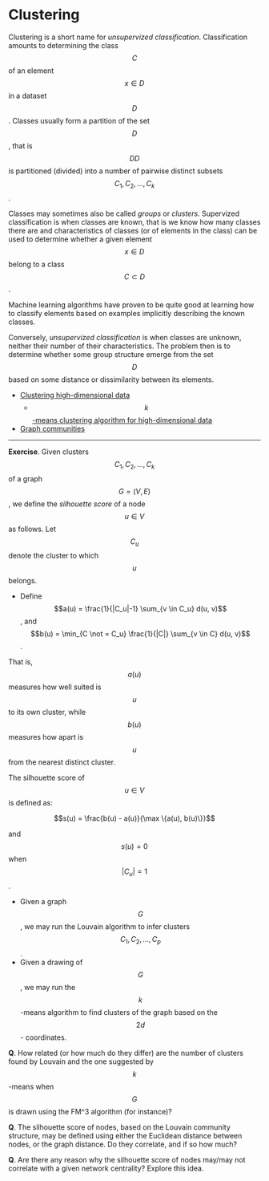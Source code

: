 # Clustering

Clustering is a short name for *unsupervized classification*. Classification amounts to determining the class $$C$$ of an element $$x \in D$$ in a dataset $$D$$. Classes usually form a partition of the set $$D$$, that is $$DD$$ is partitioned (divided) into a number of pairwise distinct subsets $$C_1, C_2, \ldots, C_k$$.

Classes may sometimes also be called *groups* or *clusters*. Supervized classification is when classes are known, that is we know how many classes there are and characteristics of classes (or of elements in the class) can be used to determine whether a given element $$x \in D$$ belong to a class $$C \subset D$$.

Machine learning algorithms have proven to be quite good at learning how to classify elements based on examples implicitly describing the known classes.

Conversely, *unsupervized classification* is when classes are unknown, neither their number of their characteristics. The problem then is to determine whether some group structure emerge from the set $$D$$ based on some distance or dissimilarity between its elements.

- [Clustering high-dimensional data](./High_dimensional_data/)
  - $$k$$[-means clustering algorithm for high-dimensional data](./High_dimensional_data/kmeans.md)
- [Graph communities](./Graphs/)

---

**Exercise**. Given clusters $$C_1, C_2, \ldots, C_k$$ of a graph $$G = (V, E)$$, we define the *silhouette score* of a node $$u \in V$$ as follows. Let $$C_u$$ denote the cluster to which $$u$$ belongs.

- Define $$a(u) = \frac{1}{|C_u|-1} \sum_{v \in C_u} d(u, v)$$, and $$b(u) = \min_{C \not = C_u} \frac{1}{|C|} \sum_{v \in C} d(u, v)$$.

That is, $$a(u)$$ measures how well suited is $$u$$ to its own cluster, while $$b(u)$$ measures how apart is $$u$$ from the nearest distinct cluster.

The silhouette score of $$u \in V$$ is defined as:

$$s(u) = \frac{b(u) - a(u)}{\max \{a(u), b(u)\}}$$

and $$s(u) = 0$$ when $$|C_u| = 1$$.

- Given a graph $$G$$, we may run the Louvain algorithm to infer clusters $$C_1, C_2, \ldots, C_p$$.
- Given a drawing of $$G$$, we may run the $$k$$-means algorithm to find clusters of the graph based on the $$2d$$- coordinates.

**Q**. How related (or how much do they differ) are the number of clusters found by Louvain and the one suggested by $$k$$-means when $$G$$ is drawn using the FM^3 algorithm (for instance)?

**Q**. The silhouette score of nodes, based on the Louvain community structure, may be defined using either the Euclidean distance between nodes, or the graph distance. Do they correlate, and if so how much?

**Q**. Are there any reason why the silhouette score of nodes may/may not correlate with a given network centrality? Explore this idea.
